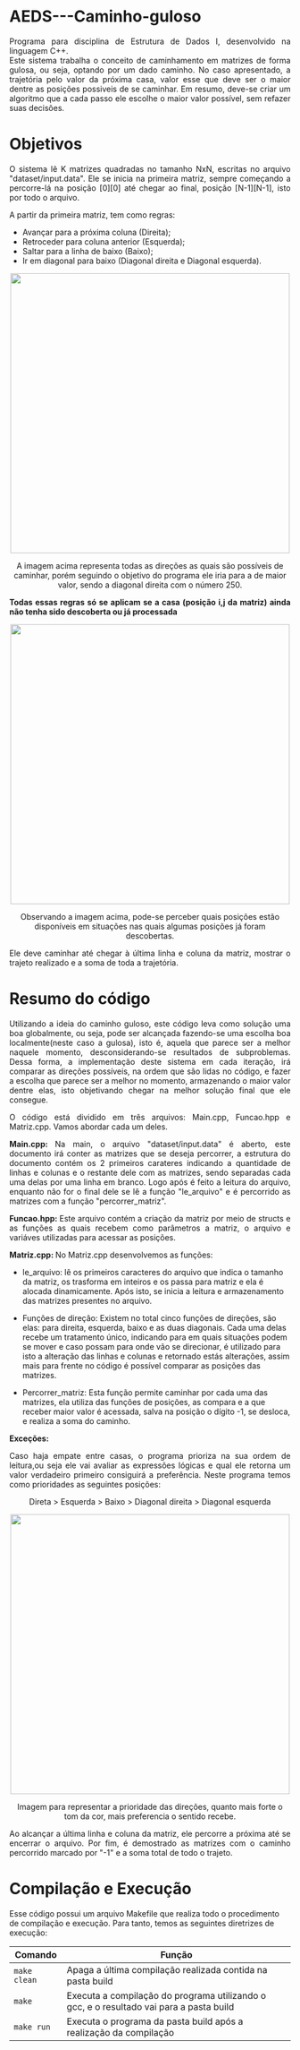 # AEDS---Caminho-guloso

<p align="justify">
Programa para disciplina de Estrutura de Dados I, desenvolvido na linguagem C++.<br>
Este sistema trabalha o conceito de caminhamento em matrizes de forma gulosa, ou seja, optando por um dado caminho. No caso apresentado, a trajetória pelo valor da próxima casa, valor esse que deve ser o maior dentre as posições possiveis de se caminhar. 
Em resumo, deve-se criar um algoritmo que a cada passo ele escolhe o maior valor possível, sem refazer suas decisões.
</p>

# Objetivos
<p align="justify">
O sistema lê K matrizes quadradas no tamanho NxN, escritas no arquivo "dataset/input.data". Ele se inicia na primeira matriz, sempre começando a percorre-lá na posição [0][0] até chegar ao final, posição [N-1][N-1], isto por todo o arquivo.</p>

<p align="justify">
A partir da primeira matriz, tem como regras: 
</p>

- Avançar para a próxima coluna (Direita); 
- Retroceder para coluna anterior (Esquerda); 
- Saltar para a linha de baixo (Baixo); 
- Ir em diagonal para baixo (Diagonal direita e Diagonal esquerda). 

<div align="center">
<img src="https://user-images.githubusercontent.com/109817570/225781320-75b6923e-66b3-4499-9fe1-7047b560e110.png" width="500px" />
</div>

<p  align="center">
A imagem acima representa todas as direções as quais são possíveis de caminhar, porém seguindo o objetivo do programa ele iria para a de maior valor, sendo a diagonal direita com o número 250.
</p>

<p  align="justify">
<b>Todas essas regras só se aplicam se a casa (posição i,j da matriz) ainda não tenha sido descoberta ou já processada </b>
</p>

<div align="center">
<img src="https://user-images.githubusercontent.com/109817570/225782396-0f28cfdc-6c59-4ab3-9b9a-058ec85291b7.png" width="500px" />
</div>

<p  align="center">
Observando a imagem acima, pode-se perceber quais posições estão disponíveis em situações nas quais algumas posições já foram descobertas.
</p>

<p align="justify">
Ele deve caminhar até chegar à última linha e coluna da matriz, mostrar o trajeto realizado e a soma de toda a trajetória.
</p>
  
# Resumo do código
<p align="justify">
Utilizando a ideia do caminho guloso, este código leva como solução uma boa globalmente, ou seja, pode ser alcançada fazendo-se uma escolha boa localmente(neste caso a gulosa), isto é, aquela que parece ser a melhor naquele momento, desconsiderando-se resultados de subproblemas. Dessa forma, a implementação deste sistema em cada iteração, irá comparar as direções possíveis, na ordem que são lidas no código, e fazer a escolha que parece ser a melhor no momento, armazenando o maior valor dentre elas, isto objetivando chegar na melhor solução final que ele consegue.
</p>
<p align="justify">
O código está dividido em três arquivos: Main.cpp, Funcao.hpp e Matriz.cpp. Vamos abordar cada um deles. </p>

<p align="justify">
<b>Main.cpp: </b>
Na main, o arquivo "dataset/input.data" é aberto, este documento irá conter as matrizes que se deseja percorrer, a estrutura do documento contém os 2 primeiros carateres indicando a quantidade de linhas e colunas e o restante dele com as matrizes, sendo separadas cada uma delas por uma linha em branco. Logo após é feito a leitura do arquivo, enquanto não for o final dele se lê a função "le_arquivo" e é percorrido as matrizes com a função "percorrer_matriz".</p>

<p align="justify">
<b>Funcao.hpp: </b>  
Este arquivo contém a criação da matriz por meio de structs e as funções as quais recebem como parâmetros a matriz, o arquivo e variáves utilizadas para acessar as posições.</p>

<p align="justify">
<b>Matriz.cpp: </b> 
No Matriz.cpp desenvolvemos as funções: 
</p>

- le_arquivo: lê os primeiros caracteres do arquivo que indica o tamanho da matriz, os trasforma em inteiros e os passa para matriz e ela é alocada dinamicamente. Após isto, se inicia a leitura e armazenamento das matrizes presentes no arquivo.

- Funções de direçâo: Existem no total cinco funções de direções, são elas: para direita, esquerda, baixo e as duas diagonais. Cada uma delas recebe um tratamento único, indicando para em quais situações podem se mover e caso possam para onde vão se direcionar, é utilizado para isto a alteração das linhas e colunas e retornado estás alterações, assim mais para frente no código é possível comparar as posições das matrizes.

- Percorrer_matriz:  Esta função permite caminhar por cada uma das matrizes, ela utiliza das funções de posições, as compara e a que receber maior valor é acessada, salva na posição o dígito -1, se desloca, e realiza a soma do caminho.


<p> <b>Exceções:</b></p>
<p align="justify">
Caso haja empate entre casas, o programa prioriza na sua ordem de leitura,ou seja ele vai avaliar as expressões lógicas e qual ele retorna um valor verdadeiro primeiro consiguirá a preferência. Neste programa temos como prioridades as seguintes posições:
<p align="center">
Direta > Esquerda > Baixo > Diagonal direita > Diagonal esquerda</p>
</p>

<div align="center">
<img src="https://user-images.githubusercontent.com/109817570/225783840-407d1bfd-70c2-47bd-b356-e826c20e4333.png" width="500px" />
</div>

<p  align="center">
Imagem para representar a prioridade das direções, quanto mais forte o tom da cor, mais preferencia o sentido recebe.
</p>

<p align="justify">
  Ao alcançar a última linha e coluna da matriz, ele percorre a próxima até se encerrar o arquivo. Por fim, é demostrado as matrizes com o caminho percorrido marcado por "-1" e a soma total de todo o trajeto.</p>

# Compilação e Execução

Esse código possui um arquivo Makefile que realiza todo o procedimento de compilação e execução. Para tanto, temos as seguintes diretrizes de execução:


| Comando                |  Função                                                                                           |                     
| -----------------------| ------------------------------------------------------------------------------------------------- |
|  `make clean`          | Apaga a última compilação realizada contida na pasta build                                        |
|  `make`                | Executa a compilação do programa utilizando o gcc, e o resultado vai para a pasta build           |
|  `make run`            | Executa o programa da pasta build após a realização da compilação                                 |
